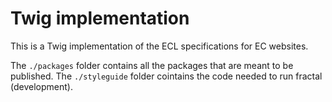 # Twig implementation

This is a Twig implementation of the ECL specifications for EC websites.

The `./packages` folder contains all the packages that are meant to be published.
The `./styleguide` folder cointains the code needed to run fractal (development).
